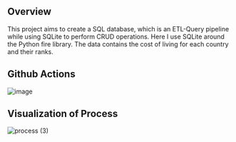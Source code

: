 ## Overview
This project aims to create a SQL database, which is an ETL-Query pipeline while using SQLite to perform CRUD operations. Here I use SQLite around the Python fire library. The data contains the cost of living for each country and their ranks. 


## Github Actions
![image](https://github.com/nogibjj/IDS706_Mini_PJT_5/assets/141780408/adc97296-735e-456b-ab27-ef75f61aaf88)


## Visualization of Process 
![process (3)](https://github.com/nogibjj/Fall2023_IDS706_MiniProject5_JiayiZhou/assets/143651921/f0480b87-bc09-49f4-9d9a-4f483343284c)

